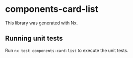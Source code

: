 # components-card-list

This library was generated with [Nx](https://nx.dev).

## Running unit tests

Run `nx test components-card-list` to execute the unit tests.
